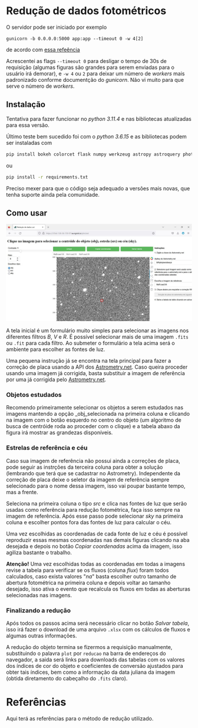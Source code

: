 # Redução de dados fotométricos

O servidor pode ser iniciado por exemplo

```shell
gunicorn -b 0.0.0.0:5000 app:app --timeout 0 -w 4[2]
```

de acordo com [essa refeência](https://dev.to/chand1012/how-to-host-a-flask-server-with-gunicorn-and-https-942)

Acrescentei as flags `--timeout 0` para desligar o tempo de 30s de requisição (algumas figuras são grandes para serem enviadas para o usuário irá demorar), e `-w 4` ou `2` para deixar um número de _workers_ mais padronizado conforme documentção do _gunicorn_. Não vi muito para que serve o número de _workers_.

## Instalação

Tentativa para fazer funcionar no _python 3.11.4_ e nas bibliotecas atualizadas para essa versão.

Último teste bem sucedido foi com o _python 3.6.15_ e as bibliotecas podem ser instaladas com
```bash
pip install bokeh colorcet flask numpy werkzeug astropy astroquery photutils statsmodels pandas openpyxl gunicorn
```
ou
```bash
pip install -r requirements.txt
```

Preciso mexer para que o código seja adequado a versões mais novas, que tenha suporte ainda pela comunidade.

## Como usar

![Tela principal do aplicativo, três colunas: a primeira tem controle de contraste da imagem, regulador do tamanhos do raio para abertura fotométrica e seletor de tipo de objeto; a segunda coluna tem a imagem e três botões acima dela para limpar as seleções de fontes na imagem, copiar as coordenadas da imagem de referência e salvar tabela; a terceira coluna possui intruções para fazer solução de placa com o nova.astrometry.net e um seletor para escolher a imagem de referência.](screenshot.jpeg "Tela principal do aplicativo.")

A tela inicial é um formulário muito simples para selecionar as imagens nos diferentes filtros _B_, _V_ e _R_. É possível selecionar mais de uma imagem `.fits` ou `.fit` para cada filtro. Ao submeter o formulário a tela acima será o ambiente para escolher as fontes de luz.

Uma pequena instrução já se encontra na tela principal para fazer a correção de placa usando a API dos [Astrometry.net](nova.astrometry.net). Caso queira proceder usando uma imagem já corrigida, basta substituir a imagem de referência por uma já corrigida pelo [Astrometry.net](nova.astrometry.net).

### Objetos estudados

Recomendo primeiramente selecionar os objetos a serem estudados nas imagens mantendo a opção _obj_selecionada na primeira coluna e clicando na imagem com o botão esquerdo no centro do objeto (um algoritmo de busca de centróide roda ao proceder com o clique) e a tabela abaxo da figura irá mostrar as grandezas disponíveis.

### Estrelas de referência e céu

Caso sua imagem de referência não possui ainda a correções de placa, pode seguir as instrções da terceira coluna para obter a solução (lembrando que terá que se cadastrar no Astrometry). Independente da correção de placa deixe o seletor da imagem de referência sempre selecionado para o nome dessa imagem, isso vai poupar bastante tempo, mas a frente.

Seleciona na primeira coluna o tipo _src_ e clica nas fontes de luz que serão usadas como referência para redução fotométrica, faça isso sempre na imagem de referência. Após esse passo pode selecionar _sky_ na primeira coluna e escolher pontos fora das fontes de luz para calcular o céu.

Uma vez escolhidas as coordenadas de cada fonte de luz e céu é possível reproduzir essas mesmas coordenadas nas demais figuras clicando na aba desejada e depois no botão _Copiar coordenadas_ acima da imagem, isso agiliza bastante o trabalho.

**Atenção!** Uma vez escolhidas todas as coordenadas em todas a imagens revise a tabela para verificar se os fluxos (coluna _flux_) foram todos calculados, caso exista valores "_na_" basta escolher outro tamanho de abertura fotométrica na primeira coluna e depois voltar ao tamanho desejado, isso ativa o evento que recalcula os fluxos em todas as aberturas selecionadas nas imagens.

### Finalizando a redução

Após todos os passos acima será necessário clicar no botão _Salvar tabela_, isso irá fazer o download de uma arquivo `.xlsx` com os cálculos de fluxos e algumas outras informações.

A redução do objeto termina se fizermos a requisição manualmente, substituindo o palavra `plot` por `reducao` na barra de endereços do navegador, a saida será links para downloads das tabelas com os valores dos índices de cor do objeto e coeficientes de conversão ajustados para obter tais índices, bem como a informação da data juliana da imagem (obtida diretamento do cabeçalho do `.fits` claro).

# Referências

Aqui terá as referências para o método de redução utilizado.